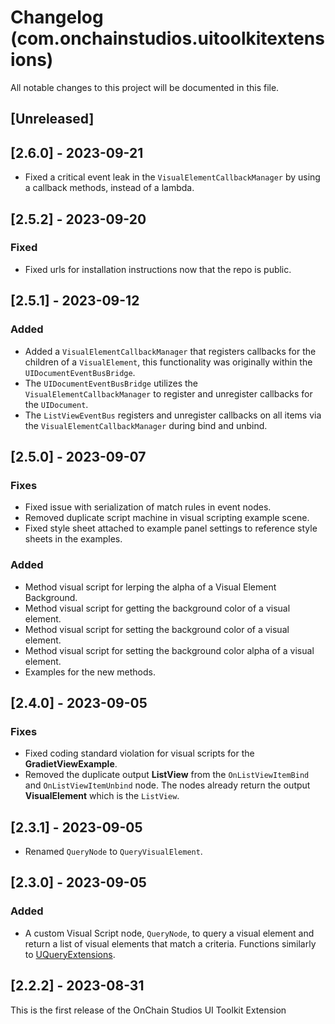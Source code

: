 # Changelog (com.onchainstudios.uitoolkitextensions)

All notable changes to this project will be documented in this file.

## [Unreleased]

## [2.6.0] - 2023-09-21

* Fixed a critical event leak in the `VisualElementCallbackManager` by using a callback methods, instead of a lambda.

## [2.5.2] - 2023-09-20

### Fixed

- Fixed urls for installation instructions now that the repo is public.

## [2.5.1] - 2023-09-12

### Added
* Added a `VisualElementCallbackManager` that registers callbacks for the children of a `VisualElement`, this functionality was originally within the `UIDocumentEventBusBridge`.
* The `UIDocumentEventBusBridge` utilizes the `VisualElementCallbackManager` to register and unregister callbacks for the `UIDocument`.
* The `ListViewEventBus` registers and unregister callbacks on all items via the `VisualElementCallbackManager` during bind and unbind. 

## [2.5.0] - 2023-09-07

### Fixes
* Fixed issue with serialization of match rules in event nodes.
* Removed duplicate script machine in visual scripting example scene.
* Fixed style sheet attached to example panel settings to reference style sheets in the examples.

### Added
* Method visual script for lerping the alpha of a Visual Element Background.
* Method visual script for getting the background color of a visual element.
* Method visual script for setting the background color of a visual element.
* Method visual script for setting the background color alpha of a visual element.
* Examples for the new methods.

## [2.4.0] - 2023-09-05

### Fixes
* Fixed coding standard violation for visual scripts for the **GradietViewExample**.
* Removed the duplicate output **ListView** from the `OnListViewItemBind` and `OnListViewItemUnbind` node. The nodes already return the output **VisualElement** which is the `ListView`.

## [2.3.1] - 2023-09-05

* Renamed `QueryNode` to `QueryVisualElement`. 

## [2.3.0] - 2023-09-05

### Added
* A custom Visual Script node, `QueryNode`, to query a visual element and return a list of visual elements that match a criteria. Functions similarly to [UQueryExtensions](https://docs.unity3d.com/2020.1/Documentation/ScriptReference/UIElements.UQueryExtensions.Query.html).

## [2.2.2] - 2023-08-31

This is the first release of the OnChain Studios UI Toolkit Extension 

